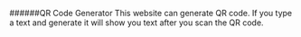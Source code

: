######QR Code Generator
This website can generate QR code.
If you type a text and generate it will show you text after you scan the QR code.
